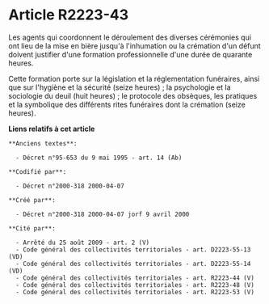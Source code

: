 # Article R2223-43

Les agents qui coordonnent le déroulement des diverses cérémonies qui ont lieu de la mise en bière jusqu'à l'inhumation ou la
crémation d'un défunt doivent justifier d'une formation professionnelle d'une durée de quarante heures.

Cette formation porte sur la législation et la réglementation funéraires, ainsi que sur l'hygiène et la sécurité (seize
heures) ; la psychologie et la sociologie du deuil (huit heures) ; le protocole des obsèques, les pratiques et la symbolique
des différents rites funéraires dont la crémation (seize heures).

**Liens relatifs à cet article**

	**Anciens textes**:

	  - Décret n°95-653 du 9 mai 1995 - art. 14 (Ab)

	**Codifié par**:

	  - Décret n°2000-318 2000-04-07

	**Créé par**:

	  - Décret n°2000-318 2000-04-07 jorf 9 avril 2000

	**Cité par**:

	  - Arrêté du 25 août 2009 - art. 2 (V)
	  - Code général des collectivités territoriales - art. D2223-55-13 (VD)
	  - Code général des collectivités territoriales - art. D2223-55-14 (VD)
	  - Code général des collectivités territoriales - art. R2223-44 (V)
	  - Code général des collectivités territoriales - art. R2223-48 (V)
	  - Code général des collectivités territoriales - art. R2223-53 (V)
